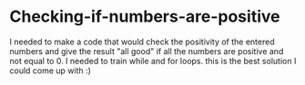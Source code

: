 # Checking-if-numbers-are-positive
I needed to make a code that would check the positivity of the entered numbers and give the result "all good" if all the numbers are positive and not equal to 0. I needed to train while and for loops. this is the best solution I could come up with :)
